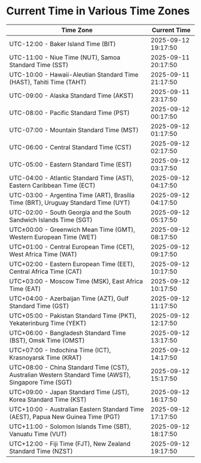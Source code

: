 # Current Time in Various Time Zones

| Time Zone | Current Time |
|-----------|--------------|
| UTC-12:00 - Baker Island Time (BIT) | 2025-09-12 19:17:50 |
| UTC-11:00 - Niue Time (NUT), Samoa Standard Time (SST) | 2025-09-11 20:17:50 |
| UTC-10:00 - Hawaii-Aleutian Standard Time (HAST), Tahiti Time (TAHT) | 2025-09-11 21:17:50 |
| UTC-09:00 - Alaska Standard Time (AKST) | 2025-09-11 23:17:50 |
| UTC-08:00 - Pacific Standard Time (PST) | 2025-09-12 00:17:50 |
| UTC-07:00 - Mountain Standard Time (MST) | 2025-09-12 01:17:50 |
| UTC-06:00 - Central Standard Time (CST) | 2025-09-12 02:17:50 |
| UTC-05:00 - Eastern Standard Time (EST) | 2025-09-12 03:17:50 |
| UTC-04:00 - Atlantic Standard Time (AST), Eastern Caribbean Time (ECT) | 2025-09-12 04:17:50 |
| UTC-03:00 - Argentina Time (ART), Brasília Time (BRT), Uruguay Standard Time (UYT) | 2025-09-12 04:17:50 |
| UTC-02:00 - South Georgia and the South Sandwich Islands Time (SGT) | 2025-09-12 05:17:50 |
| UTC±00:00 - Greenwich Mean Time (GMT), Western European Time (WET) | 2025-09-12 08:17:50 |
| UTC+01:00 - Central European Time (CET), West Africa Time (WAT) | 2025-09-12 09:17:50 |
| UTC+02:00 - Eastern European Time (EET), Central Africa Time (CAT) | 2025-09-12 10:17:50 |
| UTC+03:00 - Moscow Time (MSK), East Africa Time (EAT) | 2025-09-12 10:17:50 |
| UTC+04:00 - Azerbaijan Time (AZT), Gulf Standard Time (GST) | 2025-09-12 11:17:50 |
| UTC+05:00 - Pakistan Standard Time (PKT), Yekaterinburg Time (YEKT) | 2025-09-12 12:17:50 |
| UTC+06:00 - Bangladesh Standard Time (BST), Omsk Time (OMST) | 2025-09-12 13:17:50 |
| UTC+07:00 - Indochina Time (ICT), Krasnoyarsk Time (KRAT) | 2025-09-12 14:17:50 |
| UTC+08:00 - China Standard Time (CST), Australian Western Standard Time (AWST), Singapore Time (SGT) | 2025-09-12 15:17:50 |
| UTC+09:00 - Japan Standard Time (JST), Korea Standard Time (KST) | 2025-09-12 16:17:50 |
| UTC+10:00 - Australian Eastern Standard Time (AEST), Papua New Guinea Time (PGT) | 2025-09-12 17:17:50 |
| UTC+11:00 - Solomon Islands Time (SBT), Vanuatu Time (VUT) | 2025-09-12 18:17:50 |
| UTC+12:00 - Fiji Time (FJT), New Zealand Standard Time (NZST) | 2025-09-12 19:17:50 |
